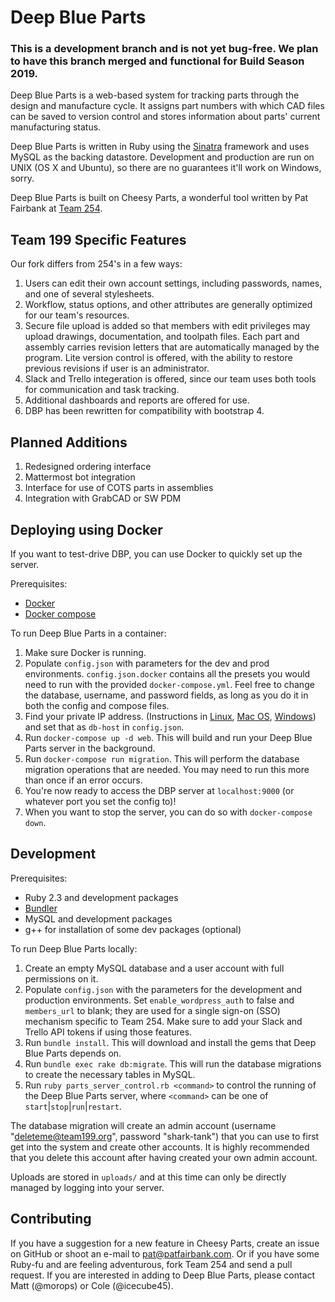 Deep Blue Parts
===========

### This is a development branch and is not yet bug-free. We plan to have this branch merged and functional for Build Season 2019.

Deep Blue Parts is a web-based system for tracking parts through the design and manufacture cycle. It assigns
part numbers with which CAD files can be saved to version control and stores information about parts'
current manufacturing status.

Deep Blue Parts is written in Ruby using the [Sinatra](http://sinatrarb.com) framework and uses MySQL as the
backing datastore. Development and production are run on UNIX (OS X and Ubuntu), so there are no guarantees
it'll work on Windows, sorry.

Deep Blue Parts is built on Cheesy Parts, a wonderful tool written by Pat Fairbank at [Team 254](https://github.com/Team254).

## Team 199 Specific Features

Our fork differs from 254's in a few ways:

1. Users can edit their own account settings, including passwords, names, and one of several stylesheets.
1. Workflow, status options, and other attributes are generally optimized for our team's resources.
1. Secure file upload is added so that members with edit privileges may upload drawings, documentation, and toolpath files. Each part and assembly carries revision letters that are automatically managed by the program. Lite version control is offered, with the ability to restore previous revisions if user is an administrator.
1. Slack and Trello integeration is offered, since our team uses both tools for communication and task tracking.
1. Additional dashboards and reports are offered for use.
1. DBP has been rewritten for compatibility with bootstrap 4.

## Planned Additions
1. Redesigned ordering interface
1. Mattermost bot integration
1. Interface for use of COTS parts in assemblies
1. Integration with GrabCAD or SW PDM

## Deploying using Docker

If you want to test-drive DBP, you can use Docker to quickly set up the server.

Prerequisites:
 * [Docker](https://docs.docker.com/install/)
 * [Docker compose](https://docs.docker.com/compose/install/)

To run Deep Blue Parts in a container:

1. Make sure Docker is running.
2. Populate `config.json` with parameters for the dev and prod environments. `config.json.docker` contains all the presets you would need to run with the provided `docker-compose.yml`. Feel free to change the database, username, and password fields, as long as you do it in both the config and compose files.
3. Find your private IP address. (Instructions in [Linux](https://www.linuxtrainingacademy.com/determine-public-ip-address-command-line-curl/), [Mac OS](http://osxdaily.com/2010/11/21/find-ip-address-mac/), [Windows](https://www.howtogeek.com/117371/how-to-find-your-computers-private-public-ip-addresses/)) and set that as `db-host` in `config.json`.
4. Run `docker-compose up -d web`. This will build and run your Deep Blue Parts server in the background.
5. Run `docker-compose run migration`. This will perform the database migration operations that are needed. You may need to run this more than once if an error occurs.
6. You're now ready to access the DBP server at `localhost:9000` (or whatever port you set the config to)!
7. When you want to stop the server, you can do so with `docker-compose down`.

## Development

Prerequisites:

* Ruby 2.3 and development packages
* [Bundler](https://bundler.io/)
* MySQL and development packages
* g++ for installation of some dev packages (optional)

To run Deep Blue Parts locally:

1. Create an empty MySQL database and a user account with full permissions on it.
1. Populate `config.json` with the parameters for the development and production environments. Set
`enable_wordpress_auth` to false and `members_url` to blank; they are used for a single sign-on (SSO)
mechanism specific to Team 254. Make sure to add your Slack and Trello API tokens if using those features.
1. Run `bundle install`. This will download and install the gems that Deep Blue Parts depends on.
1. Run `bundle exec rake db:migrate`. This will run the database migrations to create the necessary tables in
MySQL.
1. Run `ruby parts_server_control.rb <command>` to control the running of the Deep Blue Parts server, where
`<command>` can be one of `start`|`stop`|`run`|`restart`.

The database migration will create an admin account (username "deleteme@team199.org", password "shark-tank")
that you can use to first get into the system and create other accounts. It is highly recommended that you
delete this account after having created your own admin account.

Uploads are stored in `uploads/` and at this time can only be directly managed by logging into your server.

## Contributing

If you have a suggestion for a new feature in Cheesy Parts, create an issue on GitHub or shoot an e-mail to
[pat@patfairbank.com](mailto:pat@patfairbank.com). Or if you have some Ruby-fu and are feeling adventurous,
fork Team 254 and send a pull request. If you are interested in adding to Deep Blue Parts, please contact Matt (@morops) or Cole (@icecube45).
